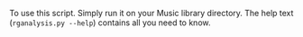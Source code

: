 To use this script. Simply run it on your Music library directory. The
help text (`rganalysis.py --help`) contains all you need to know.
